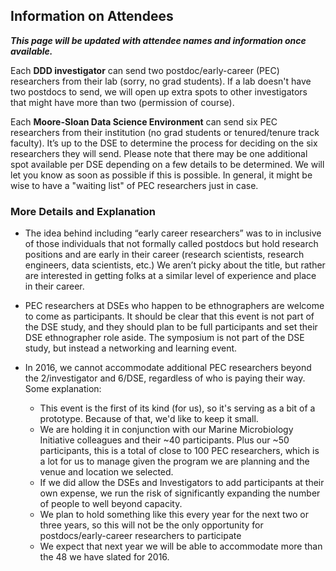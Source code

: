 ## Information on Attendees

_**This page will be updated with attendee names and information once available.**_

Each **DDD investigator** can send two postdoc/early-career (PEC) researchers from their lab (sorry, no grad students). If a lab doesn't have two postdocs to send, we will open up extra spots to other investigators that might have more than two (permission of course).

Each **Moore-Sloan Data Science Environment** can send six PEC researchers from their institution (no grad students or tenured/tenure track faculty). It’s up to the DSE to determine the process for deciding on the six researchers they will send. Please note that there may be one additional spot available per DSE depending on a few details to be determined. We will let you know as soon as possible if this is possible. In general, it might be wise to have a "waiting list" of PEC researchers just in case.

### More Details and Explanation

* The idea behind including “early career researchers” was to in inclusive of those individuals that not formally called postdocs but hold research positions and are early in their career (research scientists, research engineers, data scientists, etc.) We aren’t picky about the title, but rather are interested in getting folks at a similar level of experience and place in their career.

* PEC researchers at DSEs who happen to be ethnographers are welcome to come as participants. It should be clear that this event is not part of the DSE study, and they should plan to be full participants and set their DSE ethnographer role aside. The symposium is not part of the DSE study, but instead a networking and learning event.

* In 2016, we cannot accommodate additional PEC researchers beyond the 2/investigator and 6/DSE, regardless of who is paying their way. Some explanation:
	* This event is the first of its kind (for us), so it's serving as a bit of a prototype. Because of that, we'd like to keep it small. 
	* We are holding it in conjunction with our Marine Microbiology Initiative colleagues and their ~40 participants. Plus our ~50 participants, this is a total of close to 100 PEC researchers, which is a lot for us to manage given the program we are planning and the venue and location we selected.
	* If we did allow the DSEs and Investigators to add participants at their own expense, we run the risk of significantly expanding the number of people to well beyond capacity. 
	* We plan to hold something like this every year for the next two or three years, so this will not be the only opportunity for postdocs/early-career researchers to participate
	* We expect that next year we will be able to accommodate more than the 48 we have slated for 2016. 

